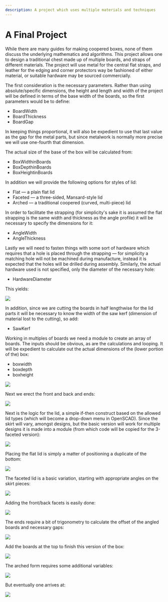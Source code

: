 ```yaml
---
description: A project which uses multiple materials and techniques
---
```


# A Final Project

While there are many guides for making coopered boxes, none of them discuss the underlying mathematics and algorithms. This project allows one to design a traditional chest made up of multiple boards, and straps of different materials. The project will use metal for the central flat straps, and leather for the edging and corner protectors way be fashioned of either material, or suitable hardware may be sourced commercially.

The first consideration is the necessary parameters. Rather than using absolute/specific dimensions, the height and length and width of the project will be defined in terms of the base width of the boards, so the first parameters would be to define:

* BoardWidth
* BoardThickness
* BoardGap

In keeping things proportional, it will also be expedient to use that last value as the gap for the metal parts, but since metalwork is normally more precise we will use one-fourth that dimension.

The actual size of the base of the box will be calculated from:

* BoxWidthinBoards
* BoxDepthinBoards
* BoxHeightinBoards

In addition we will provide the following options for styles of lid:

* Flat — a plain flat lid
* Faceted — a three-sided, Mansard-style lid
* Arched — a traditional coopered \(curved, multi-piece\) lid

In order to facilitate the strapping \(for simplicity's sake it is assumed the flat strapping is the same width and thickness as the angle profile\) it will be necessary to specify the dimensions for it:

* AngleWidth
* AngleThickness

Lastly we will need to fasten things with some sort of hardware which requires that a hole is placed through the strapping — for simplicity a matching hole will not be machined during manufacture, instead it is expected that the holes will be drilled during assembly. Similarly, the actual hardware used is not specified, only the diameter of the necessary hole:

* HardwareDiameter

This yields:

![](.gitbook/assets/blockscad-final-project-variables.PNG)

In addition, since we are cutting the boards in half lengthwise for the lid parts it will be necessary to know the width of the saw kerf \(dimension of material lost to the cutting\), so add:

* SawKerf

Working in multiples of boards we need a module to create an array of boards. The inputs should be obvious, as are the calculations and looping. It will be expedient to calculate out the actual dimensions of the \(lower portion of the\) box:

* boxwidth
* boxdepth
* boxheight

![](.gitbook/assets/blockscad-final-project-makeboardarry.PNG)

Next we erect the front and back and ends:

![](.gitbook/assets/blockscad-final-project-front-and-back-and-ends.PNG)

Next is the logic for the lid, a simple if-then construct based on the allowed lid types \(which will become a drop-down menu in OpenSCAD\). Since the skirt will vary, amongst designs, but the basic version will work for multiple designs it is made into a module \(from which code will be copied for the 3-faceted version\):

![](.gitbook/assets/blockscad-final-project-makelidskirt.PNG)

Placing the flat lid is simply a matter of positioning a duplicate of the bottom:

![](.gitbook/assets/blockscad-final-project-lid-flat.PNG)

The faceted lid is a basic variation, starting with appropriate angles on the skirt pieces:

![](.gitbook/assets/blockscad-final-project-makefacetedlidskirt.PNG)

Adding the front/back facets is easily done:

![](.gitbook/assets/blockscad-final-project-makefacetedlidfrontback.PNG)

The ends require a bit of trigonometry to calculate the offset of the angled boards and necessary gaps:

![](.gitbook/assets/blockscad-final-project-makefacetedlid-ends.PNG)

Add the boards at the top to finish this version of the box:

![](.gitbook/assets/blockscad-final-project-makefacetedlidtop.PNG)

The arched form requires some additional variables:

![](.gitbook/assets/blockscad-final-project-variables-for-arched-lid%20%281%29.PNG)

But eventually one arrives at:

![](.gitbook/assets/blockscad-final-project-archedlid.PNG)

